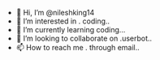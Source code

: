 - 👋 Hi, I’m @nileshking14
- 👀 I’m interested in . coding..
- 🌱 I’m currently learning coding...
- 💞️ I’m looking to collaborate on .userbot..
- 📫 How to reach me . through email..

<!---
nileshking14/nileshking14 is a ✨ special ✨ repository because its `README.md` (this file) appears on your GitHub profile.
You can click the Preview link to take a look at your changes.
--->
